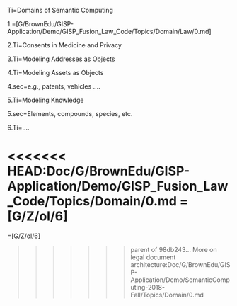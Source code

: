 Ti=Domains of Semantic Computing

1.=[G/BrownEdu/GISP-Application/Demo/GISP_Fusion_Law_Code/Topics/Domain/Law/0.md]

2.Ti=Consents in Medicine and Privacy

3.Ti=Modeling Addresses as Objects

4.Ti=Modeling Assets as Objects

4.sec=e.g., patents, vehicles ....

5.Ti=Modeling Knowledge

5.sec=Elements, compounds, species, etc.

6.Ti=....

<<<<<<< HEAD:Doc/G/BrownEdu/GISP-Application/Demo/GISP_Fusion_Law_Code/Topics/Domain/0.md
=[G/Z/ol/6]
=======
=[G/Z/ol/6]
>>>>>>> parent of 98db243... More on legal document architecture:Doc/G/BrownEdu/GISP-Application/Demo/SemanticComputing-2018-Fall/Topics/Domain/0.md
